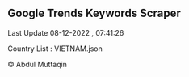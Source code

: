 

## Google Trends Keywords Scraper 
 
Last Update 08-12-2022 , 07:41:26

Country List :
VIETNAM.json



© Abdul Muttaqin 
